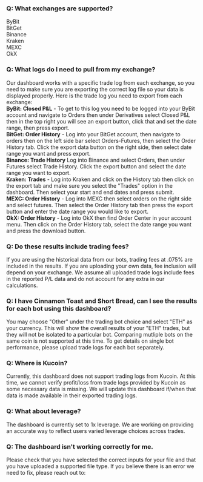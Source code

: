 ### Q: What exchanges are supported?
ByBit<br>
BitGet<br>
Binance<br>
Kraken<br>
MEXC<br>
OkX

### Q: What logs do I need to pull from my exchange?
Our dashboard works with a specific trade log from each exchange, so you need to make sure you are exporting the correct log file so your data is displayed properly. Here is the trade log you need to export from each exchange:<br>
**ByBit: Closed P&L** - To get to this log you need to be logged into your ByBit account and navigate to Orders then under Derivatives select Closed P&L then in the top right you will see an export button, click that and set the date range, then press export.<br>
**BitGet: Order History** - Log into your BitGet account, then navigate to orders then on the left side bar select Orders-Futures, then select the Order History tab. Click the export data button on the right side, then select date range you want and press export.<br>
**Binance: Trade History** Log into Binance and select Orders, then under Futures select Trade History. Click the export button and select the date range you want to export.<br>
**Kraken: Trades** - Log into Kraken and click on the History tab then click on the export tab and make sure you select the "Trades" option in the dashboard. Then select your start and end dates and press submit.<br>
**MEXC: Order History** - Log into MEXC then select orders on the right side and select futures. Then select the Order History tab then press the export button and enter the date range you would like to export.<br>
**OkX: Order History** - Log into OkX then find Order Center in your account menu. Then click on the Order History tab, select the date range you want and press the download button.

### Q: Do these results include trading fees?

If you are using the historical data from our bots, trading fees at .075% are included in the results.
If you are uploading your own data, fee inclusion will depend on your exchange. We assume all uploaded trade logs include fees in the reported P/L data and do not account for any extra in our calculations. 

### Q: I have Cinnamon Toast and Short Bread, can I see the results for each bot using this dashboard? 
    
You may choose "Other" under the trading bot choice and select "ETH" as your currency. This will show the overall results of your "ETH" trades, but they will not be isolated to a particular bot. Comparing mutliple bots on the same coin is not supported at this time. To get details on single bot performance, please upload trade logs for each bot separately.

### Q: Where is Kucoin? 
Currently, this dashboard does not support trading logs from Kucoin. At this time, we cannot verify profit/loss from trade logs provided by Kucoin as some necessary data is missing. We will update this dashboard if/when that data is made available in their exported trading logs. 

### Q: What about leverage?
The dashboard is currently set to 1x leverage. We are working on providing an accurate way to reflect users varied leverage choices across trades. 

### Q: The dashboard isn't working correctly for me. 
Please check that you have selected the correct inputs for your file and that you have uploaded a supported file type. If you believe there is an error we need to fix, please reach out to: 

